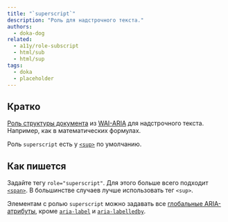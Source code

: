 ```yaml
---
title: "`superscript`"
description: "Роль для надстрочного текста."
authors:
  - doka-dog
related:
  - a11y/role-subscript
  - html/sub
  - html/sup
tags:
  - doka
  - placeholder
---
```


## Кратко

[Роль структуры документа](/a11y/aria-roles/#roli-struktury-dokumenta) из [WAI-ARIA](/a11y/aria-intro/#specifikaciya) для надстрочного текста. Например, как в математических формулах.

Роль `superscript` есть у [`<sup>`](/html/sup/) по умолчанию.

## Как пишется

Задайте тегу `role="superscript"`. Для этого больше всего подходит [`<span>`](/html/span/). В большинстве случаев лучше использовать тег `<sup>`.

Элементам с ролью `superscript` можно задавать все [глобальные ARIA-атрибуты](/a11y/aria-attrs/#globalnye-atributy), кроме [`aria-label`](/a11y/aria-label/) и [`aria-labelledby`](/a11y/aria-labelledby/).
